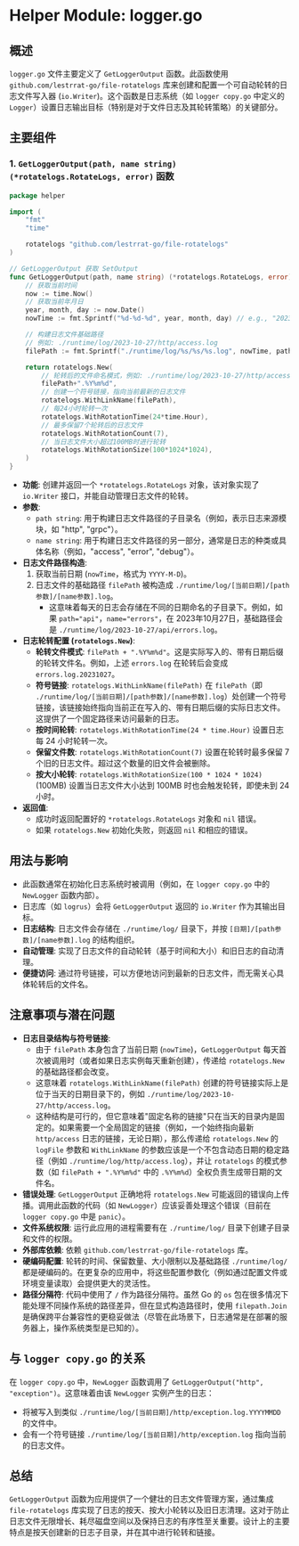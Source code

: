 # Helper Module: logger.go

## 概述

`logger.go` 文件主要定义了 `GetLoggerOutput` 函数。此函数使用 `github.com/lestrrat-go/file-rotatelogs` 库来创建和配置一个可自动轮转的日志文件写入器 (`io.Writer`)。这个函数是日志系统（如 `logger copy.go` 中定义的 `Logger`）设置日志输出目标（特别是对于文件日志及其轮转策略）的关键部分。

## 主要组件

### 1. `GetLoggerOutput(path, name string) (*rotatelogs.RotateLogs, error)` 函数

```go
package helper

import (
    "fmt"
    "time"

    rotatelogs "github.com/lestrrat-go/file-rotatelogs"
)

// GetLoggerOutput 获取 SetOutput
func GetLoggerOutput(path, name string) (*rotatelogs.RotateLogs, error) {
    // 获取当前时间
    now := time.Now()
    // 获取当前年月日
    year, month, day := now.Date()
    nowTime := fmt.Sprintf("%d-%d-%d", year, month, day) // e.g., "2023-10-27"

    // 构建日志文件基础路径
    // 例如: ./runtime/log/2023-10-27/http/access.log
    filePath := fmt.Sprintf("./runtime/log/%s/%s/%s.log", nowTime, path, name)

    return rotatelogs.New(
        // 轮转后的文件命名模式，例如: ./runtime/log/2023-10-27/http/access.log.20231027
        filePath+".%Y%m%d",
        // 创建一个符号链接，指向当前最新的日志文件
        rotatelogs.WithLinkName(filePath),
        // 每24小时轮转一次
        rotatelogs.WithRotationTime(24*time.Hour),
        // 最多保留7个轮转后的日志文件
        rotatelogs.WithRotationCount(7),
        // 当日志文件大小超过100MB时进行轮转
        rotatelogs.WithRotationSize(100*1024*1024),
    )
}
```

*   **功能**: 创建并返回一个 `*rotatelogs.RotateLogs` 对象，该对象实现了 `io.Writer` 接口，并能自动管理日志文件的轮转。
*   **参数**:
    *   `path string`: 用于构建日志文件路径的子目录名（例如，表示日志来源模块，如 "http", "grpc"）。
    *   `name string`: 用于构建日志文件路径的另一部分，通常是日志的种类或具体名称（例如，"access", "error", "debug"）。
*   **日志文件路径构造**:
    1.  获取当前日期 (`nowTime`，格式为 `YYYY-M-D`)。
    2.  日志文件的基础路径 `filePath` 被构造成 `./runtime/log/[当前日期]/[path参数]/[name参数].log`。
        *   这意味着每天的日志会存储在不同的日期命名的子目录下。例如，如果 `path="api"`，`name="errors"`，在 2023年10月27日，基础路径会是 `./runtime/log/2023-10-27/api/errors.log`。
*   **日志轮转配置 (`rotatelogs.New`)**:
    *   **轮转文件模式**: `filePath + ".%Y%m%d"`。这是实际写入的、带有日期后缀的轮转文件名。例如，上述 `errors.log` 在轮转后会变成 `errors.log.20231027`。
    *   **符号链接**: `rotatelogs.WithLinkName(filePath)` 在 `filePath`（即 `./runtime/log/[当前日期]/[path参数]/[name参数].log`）处创建一个符号链接，该链接始终指向当前正在写入的、带有日期后缀的实际日志文件。这提供了一个固定路径来访问最新的日志。
    *   **按时间轮转**: `rotatelogs.WithRotationTime(24 * time.Hour)` 设置日志每 24 小时轮转一次。
    *   **保留文件数**: `rotatelogs.WithRotationCount(7)` 设置在轮转时最多保留 7 个旧的日志文件。超过这个数量的旧文件会被删除。
    *   **按大小轮转**: `rotatelogs.WithRotationSize(100 * 1024 * 1024)` (100MB) 设置当日志文件大小达到 100MB 时也会触发轮转，即使未到 24 小时。
*   **返回值**:
    *   成功时返回配置好的 `*rotatelogs.RotateLogs` 对象和 `nil` 错误。
    *   如果 `rotatelogs.New` 初始化失败，则返回 `nil` 和相应的错误。

## 用法与影响

*   此函数通常在初始化日志系统时被调用（例如，在 `logger copy.go` 中的 `NewLogger` 函数内部）。
*   日志库（如 `logrus`）会将 `GetLoggerOutput` 返回的 `io.Writer` 作为其输出目标。
*   **日志结构**: 日志文件会存储在 `./runtime/log/` 目录下，并按 `[日期]/[path参数]/[name参数].log` 的结构组织。
*   **自动管理**: 实现了日志文件的自动轮转（基于时间和大小）和旧日志的自动清理。
*   **便捷访问**: 通过符号链接，可以方便地访问到最新的日志文件，而无需关心具体轮转后的文件名。

## 注意事项与潜在问题

*   **日志目录结构与符号链接**:
    *   由于 `filePath` 本身包含了当前日期 (`nowTime`)，`GetLoggerOutput` 每天首次被调用时（或者如果日志实例每天重新创建），传递给 `rotatelogs.New` 的基础路径都会改变。
    *   这意味着 `rotatelogs.WithLinkName(filePath)` 创建的符号链接实际上是位于当天的日期目录下的，例如 `./runtime/log/2023-10-27/http/access.log`。
    *   这种结构是可行的，但它意味着"固定名称的链接"只在当天的目录内是固定的。如果需要一个全局固定的链接（例如，一个始终指向最新 `http/access` 日志的链接，无论日期），那么传递给 `rotatelogs.New` 的 `logFile` 参数和 `WithLinkName` 的参数应该是一个不包含动态日期的稳定路径（例如 `./runtime/log/http/access.log`），并让 `rotatelogs` 的模式参数（如 `filePath + ".%Y%m%d"` 中的 `.%Y%m%d`）全权负责生成带日期的文件名。
*   **错误处理**: `GetLoggerOutput` 正确地将 `rotatelogs.New` 可能返回的错误向上传播。调用此函数的代码（如 `NewLogger`）应该妥善处理这个错误（目前在 `logger copy.go` 中是 `panic`）。
*   **文件系统权限**: 运行此应用的进程需要有在 `./runtime/log/` 目录下创建子目录和文件的权限。
*   **外部库依赖**: 依赖 `github.com/lestrrat-go/file-rotatelogs` 库。
*   **硬编码配置**: 轮转的时间、保留数量、大小限制以及基础路径 `./runtime/log/` 都是硬编码的。在更复杂的应用中，将这些配置参数化（例如通过配置文件或环境变量读取）会提供更大的灵活性。
*   **路径分隔符**: 代码中使用了 `/` 作为路径分隔符。虽然 Go 的 `os` 包在很多情况下能处理不同操作系统的路径差异，但在显式构造路径时，使用 `filepath.Join` 是确保跨平台兼容性的更稳妥做法（尽管在此场景下，日志通常是在部署的服务器上，操作系统类型是已知的）。

## 与 `logger copy.go` 的关系

在 `logger copy.go` 中，`NewLogger` 函数调用了 `GetLoggerOutput("http", "exception")`。这意味着由该 `NewLogger` 实例产生的日志：
*   将被写入到类似 `./runtime/log/[当前日期]/http/exception.log.YYYYMMDD` 的文件中。
*   会有一个符号链接 `./runtime/log/[当前日期]/http/exception.log` 指向当前的日志文件。

## 总结

`GetLoggerOutput` 函数为应用提供了一个健壮的日志文件管理方案，通过集成 `file-rotatelogs` 库实现了日志的按天、按大小轮转以及旧日志清理。这对于防止日志文件无限增长、耗尽磁盘空间以及保持日志的有序性至关重要。设计上的主要特点是按天创建新的日志子目录，并在其中进行轮转和链接。 